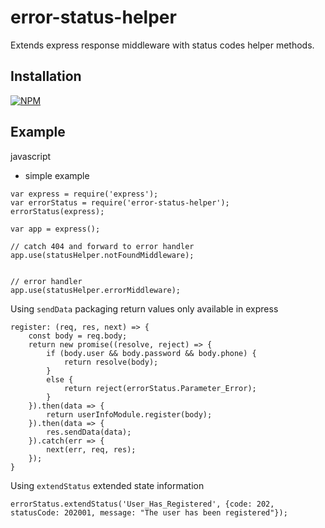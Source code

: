 # error-status-helper
Extends express response middleware with status codes helper methods.


Installation
------------
[![NPM](https://nodei.co/npm/error-status-helper.png)](https://nodei.co/npm/error-status-helper/)


Example
-------

javascript

* simple example

```
var express = require('express');
var errorStatus = require('error-status-helper');
errorStatus(express);

var app = express();

// catch 404 and forward to error handler
app.use(statusHelper.notFoundMiddleware);


// error handler
app.use(statusHelper.errorMiddleware);

```

Using `sendData` packaging return values only available in express
```
register: (req, res, next) => {
    const body = req.body;
    return new promise((resolve, reject) => {
        if (body.user && body.password && body.phone) {
            return resolve(body);
        }
        else {
            return reject(errorStatus.Parameter_Error);
        }
    }).then(data => {
        return userInfoModule.register(body);
    }).then(data => {
        res.sendData(data);
    }).catch(err => {
        next(err, req, res);
    });
}
```

Using `extendStatus` extended state information
```
errorStatus.extendStatus('User_Has_Registered', {code: 202, statusCode: 202001, message: "The user has been registered"});
```
